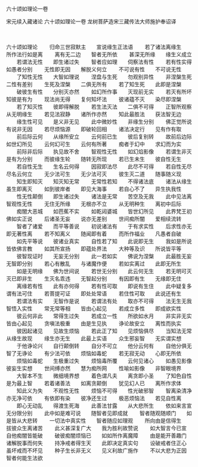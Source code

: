 六十颂如理论一卷


宋元续入藏诸论
六十颂如理论一卷
龙树菩萨造宋三藏传法大师施护奉诏译


　　

六十颂如理论
　　归命三世寂默主　　宣说缘生正法语
　　若了诸法离缘生　　所作法行如是离
　　离有无二边　　智者无所依
　　甚深无所缘　　缘生义成立
　　若谓法无性　　即生诸过失
　　智者应如理　　伺察法有性
　　若有性实得　　如愚者分别
　　无性即无因　　解脱义何立
　　不可说有性　　不可说无性
　　了知性无性　　大智如理说
　　涅盘与生死　　勿观别异性
　　非涅槃生死　　二性有差别
　　生死及涅槃　　二俱无所有
　　若了知生死　　此即是涅槃
　　破彼生有性　　分别灭亦然
　　如幻所作事　　灭现前无实
　　若灭有所坏　　知彼是有为
　　现法尚无得　　复何知坏法
　　彼诸蕴不灭　　染尽即涅槃
　　若了知灭性　　彼即得解脱
　　若生法灭法　　二俱不可得
　　正智所观察　　从无明缘生
　　若见法寂静　　诸所作亦然
　　知此最胜法　　获法智无边
　　缘生性可见　　是义非无见
　　此中微妙性　　非缘生分别
　　佛正觉所说　　有说非无因
　　若尽烦恼源　　即破轮回相
　　诸法决定行　　见有作有取
　　前后际云何　　从缘所安立
　　云何前已生　　彼后复别转
　　故前后边际　　如世幻所见
　　云何幻可生　　云何有所著
　　痴者于幻中　　求幻而为实
　　前际非后际　　执见故不舍
　　智观性无性　　如幻焰影像
　　若谓生非灭　　是有为分别
　　而彼缘生轮　　随转无所现
　　若已生未生　　彼自性无生
　　若自性无生　　生名云何得
　　因寂即法尽　　此尽不可得
　　若自性无尽　　尽名云何立
　　无少法可生　　无少法可灭
　　彼生灭二道　　随事随义现
　　知生即知灭　　知灭知无常
　　无常性若知　　不得诸法底
　　诸法从缘生　　虽生即离灭
　　如到彼岸者　　即见大海事
　　若自心不了　　异生执我性
　　性无性颠倒　　即生诸过失
　　诸法是无常　　苦空及无我
　　此中见法离　　智观性无性
　　无住无所缘　　无根亦不立
　　从无明种生　　离初中后际
　　痴闇大恶城　　如芭蕉不实
　　如乾闼婆城　　皆世幻所见
　　此界梵王初　　佛如实正说
　　后诸圣无妄　　说亦无差别
　　世间痴所闇　　爱相续流转
　　智者了诸爱　　而平等善说
　　初说诸法有　　于有求实性
　　后求性亦无　　即无著性离
　　若不知离义　　随闻即有着
　　而所作福业　　凡愚者自破
　　如先平等说　　彼诸业真实
　　自性若了知　　此说即无生
　　我如是所说　　皆依佛言教
　　如其所宣扬　　即蕴处界法
　　大种等及识　　所说皆平等
　　彼智现证时　　无妄无分别
　　此一若如实　　佛说为涅槃
　　此最胜无妄　　无智即分别
　　若心有散乱　　与诸魔作便
　　若如实离过　　此即无所生
　　如是无明缘　　佛为世间说
　　若世无分别　　此云何无生
　　若无明可灭　　灭已即非生
　　生灭名乖违　　无智起分别
　　有因即有生　　无缘即无住
　　离缘若有性　　此有亦何得
　　若有性可取　　即说有生住
　　此中疑复多　　谓有法可住
　　若菩提可证　　即处处常语
　　若住性可取　　此说还有生
　　若谓法有实　　无智作是说
　　若谓法有处　　取亦不可得
　　法无生无我　　智悟入实性
　　常无常等相　　皆由心起见
　　若成立多性　　即成欲实性
　　彼云何非此　　常得生过失
　　若成立一性　　所欲如水月
　　非实非无实　　皆由心起见
　　贪嗔法极重　　由是生见执
　　诤论故安立　　离性而执实
　　彼因起诸见　　见故生烦恼
　　若此正了知　　见烦恼俱尽
　　当知法无常　　从缘生故现
　　缘生亦无生　　此最上实语
　　众生邪妄智　　无实谓实想
　　于他诤论兴　　自行颠倒转
　　自分不可立　　他分云何有
　　自他分俱无　　智了无诤论
　　有少法可依　　烦恼如毒蛇
　　若无寂无动　　心即无所依
　　烦恼如毒蛇　　生极重过失
　　烦恼毒所覆　　云何见诸心
　　如愚见影像　　彼妄生实想
　　世间缚亦然　　慧为痴所网
　　性喻如影像　　非智眼境界
　　大智本不生　　微细境界想
　　着色谓凡夫　　离贪即小圣
　　了知色自性　　是为最上智
　　若着诸善法　　如离贪颠倒
　　犹见幻人已　　离所作求体
　　知此义为失　　不观性无性
　　烦恼不可得　　性光破邪智
　　智离染清净　　亦无净可依
　　有依即有染　　彼净还生过
　　极恶烦恼法　　若见自性离
　　即心无动乱　　得渡生死海
　　此善法甘露　　从大悲所生
　　依如来言宣　　无分限分别
　　此中如是难可说　　随智者见即成就
　　智者随观随顺门　　如是皆从大悲转
　　一切法中真实性　　智者随应如理观
　　所向由是信得生　　拔彼众生离诸苦
　　此义甚深复广大　　我为胜利故赞说
　　如大智言今已宣　　自他痴闇皆能破
　　破彼痴闇烦恼已　　如如所作离魔障
　　由是能开善趣门　　诸解脱事而何失
　　持净戒者得生天　　此即决定真实句
　　设破戒者住正心　　虽坏戒而不坏见
　　种子生长非无义　　见义利故广施作
　　不以大悲为正因　　智者何能生法欲


